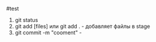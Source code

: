 #test

1. git status
2. git add [files] или git add . - добавляет файлы в stage
3. git commit -m "cooment" -
